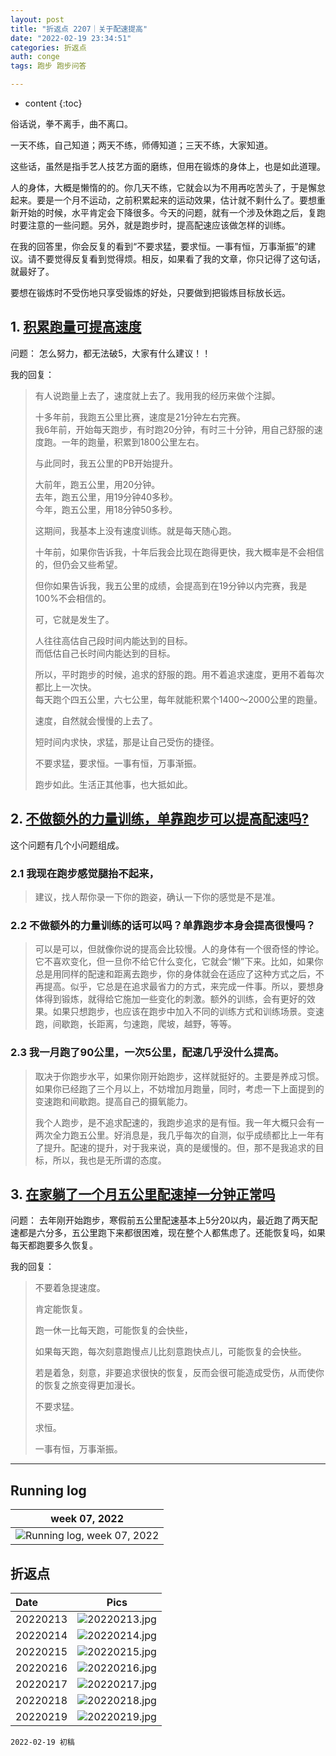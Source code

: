 ```yaml
---
layout: post
title: "折返点 2207｜关于配速提高"
date: "2022-02-19 23:34:51"
categories: 折返点
auth: conge
tags: 跑步 跑步问答

---
```

* content
{:toc}

俗话说，拳不离手，曲不离口。

一天不练，自己知道；两天不练，师傅知道；三天不练，大家知道。

这些话，虽然是指手艺人技艺方面的磨练，但用在锻炼的身体上，也是如此道理。

人的身体，大概是懒惰的的。你几天不练，它就会以为不用再吃苦头了，于是懈怠起来。要是一个月不运动，之前积累起来的运动效果，估计就不剩什么了。要想重新开始的时候，水平肯定会下降很多。今天的问题，就有一个涉及休跑之后，复跑时要注意的一些问题。另外，就是跑步时，提高配速应该做怎样的训练。

在我的回答里，你会反复的看到“不要求猛，要求恒。一事有恒，万事渐振”的建议。请不要觉得反复看到觉得烦。相反，如果看了我的文章，你只记得了这句话，就最好了。

要想在锻炼时不受伤地只享受锻炼的好处，只要做到把锻炼目标放长远。




## 1. [积累跑量可提高速度](https://douc.cc/0gK4GZ)

问题： 怎么努力，都无法破5，大家有什么建议！！

我的回复：

> 有人说跑量上去了，速度就上去了。我用我的经历来做个注脚。
>
> 十多年前，我跑五公里比赛，速度是21分钟左右完赛。  
> 我6年前，开始每天跑步，有时跑20分钟，有时三十分钟，用自己舒服的速度跑。一年的跑量，积累到1800公里左右。
>
> 与此同时，我五公里的PB开始提升。
>
> 大前年，跑五公里，用20分钟。  
> 去年，跑五公里，用19分钟40多秒。  
> 今年，跑五公里，用18分钟50多秒。  
>
> 这期间，我基本上没有速度训练。就是每天随心跑。
>
> 十年前，如果你告诉我，十年后我会比现在跑得更快，我大概率是不会相信的，但仍会又些希望。
>
> 但你如果告诉我，我五公里的成绩，会提高到在19分钟以内完赛，我是100%不会相信的。
>
> 可，它就是发生了。
>
> 人往往高估自己段时间内能达到的目标。  
> 而低估自己长时间内能达到的目标。
>
> 所以，平时跑步的时候，追求的舒服的跑。用不着追求速度，更用不着每次都比上一次快。  
> 每天跑个四五公里，六七公里，每年就能积累个1400～2000公里的跑量。
>
> 速度，自然就会慢慢的上去了。
>
> 短时间内求快，求猛，那是让自己受伤的捷径。
>
> 不要求猛，要求恒。一事有恒，万事渐振。
>
> 跑步如此。生活正其他事，也大抵如此。

## 2. [不做额外的力量训练，单靠跑步可以提高配速吗?](https://douc.cc/3xJcl1)

这个问题有几个小问题组成。

### 2.1 我现在跑步感觉腿抬不起来，
> 建议，找人帮你录一下你的跑姿，确认一下你的感觉是不是准。

### 2.2 不做额外的力量训练的话可以吗？单靠跑步本身会提高很慢吗？
> 可以是可以，但就像你说的提高会比较慢。人的身体有一个很奇怪的悖论。它不喜欢变化，但一旦你不给它什么变化，它就会“懒”下来。比如，如果你总是用同样的配速和距离去跑步，你的身体就会在适应了这种方式之后，不再提高。似乎，它总是在追求最省力的方式，来完成一件事。所以，要想身体得到锻炼，就得给它施加一些变化的刺激。额外的训练，会有更好的效果。如果只想跑步，也应该在跑步中加入不同的训练方式和训练场景。变速跑，间歇跑，长距离，匀速跑，爬坡，越野，等等。

### 2.3 我一月跑了90公里，一次5公里，配速几乎没什么提高。
> 取决于你跑步水平，如果你刚开始跑步，这样就挺好的。主要是养成习惯。如果你已经跑了三个月以上，不妨增加月跑量，同时，考虑一下上面提到的变速跑和间歇跑。提高自己的摄氧能力。
>
> 我个人跑步，是不追求配速的，我跑步追求的是有恒。我一年大概只会有一两次全力跑五公里。好消息是，我几乎每次的自测，似乎成绩都比上一年有了提升。配速的提升，对于我来说，真的是缓慢的。但，那不是我追求的目标，所以，我也是无所谓的态度。

## 3. [在家躺了一个月五公里配速掉一分钟正常吗](https://douc.cc/44HG44)

问题： 去年刚开始跑步，寒假前五公里配速基本上5分20以内，最近跑了两天配速都是六分多，五公里跑下来都很困难，现在整个人都焦虑了。还能恢复吗，如果每天都跑要多久恢复。

我的回复：

> 不要着急提速度。
>
> 肯定能恢复。
>
> 跑一休一比每天跑，可能恢复的会快些，
>
> 如果每天跑，每次刻意跑慢点儿比刻意跑快点儿，可能恢复的会快些。
>
> 若是着急，刻意，非要追求很快的恢复，反而会很可能造成受伤，从而使你的恢复之旅变得更加漫长。
>
> 不要求猛。
>
> 求恒。
>
> 一事有恒，万事渐振。

----

## Running log

|week 07, 2022|
|:----:|
|![Running log, week 07, 2022](/assets/images/折返点/2022_wk07.png)|

## 折返点

|Date|Pics|
|:----|:----:|
|20220213|![20220213.jpg](/assets/images/折返点/20220213.jpg)  |
|20220214|![20220214.jpg](/assets/images/折返点/20220214.jpg)  |
|20220215|![20220215.jpg](/assets/images/折返点/20220215.jpg)  |
|20220216|![20220216.jpg](/assets/images/折返点/20220216.jpg)  |
|20220217|![20220217.jpg](/assets/images/折返点/20220217.jpg)  |
|20220218|![20220218.jpg](/assets/images/折返点/20220218.jpg)  |
|20220219|![20220219.jpg](/assets/images/折返点/20220219.jpg)  |


```
2022-02-19 初稿
```
